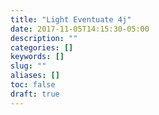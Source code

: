 ```yaml
---
title: "Light Eventuate 4j"
date: 2017-11-05T14:15:30-05:00
description: ""
categories: []
keywords: []
slug: ""
aliases: []
toc: false
draft: true
---
```

